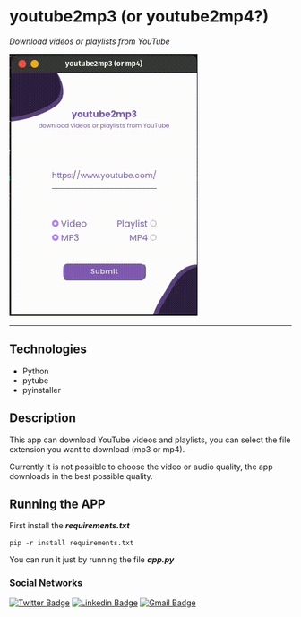 # **youtube2mp3 (or youtube2mp4?)**
*Download videos or playlists from YouTube*

![](app/static/Screencast%20from%2001-24-2023%2009_15_17%20PM.gif)


____________________________________________________

## **Technologies**
- Python
- pytube
- pyinstaller

##  **Description**

This app can download YouTube videos and playlists, you can select the file extension you want to download (mp3 or mp4).

Currently it is not possible to choose the video or audio quality, the app downloads in the best possible quality.

## **Running the APP**

First install the ***requirements.txt***
~~~
pip -r install requirements.txt
~~~

You can run it just by running the file ***app.py***

### **Social Networks**

[![Twitter Badge](https://img.shields.io/badge/-@duvrdx-000000?style=flat-square&labelColor=000000&logo=twitter&logoColor=white&link=https://twitter.com/duvrdx)](https://twitter.com/duvrdx) 
[![Linkedin Badge](https://img.shields.io/badge/-Eduardo%20Henrique-000000?style=flat-square&logo=Linkedin&logoColor=white&link=https://www.linkedin.com/in/eduardo-henrique-próspero-souza-478298203/)](https://www.linkedin.com/in/eduardo-henrique-próspero-souza-478298203/) 
[![Gmail Badge](https://img.shields.io/badge/-duvrdx@gmail.com-000000?style=flat-square&logo=Gmail&logoColor=white&link=mailto:duvrdx@gmail.com)](mailto:duvrdx@gmail.com)

</div>
